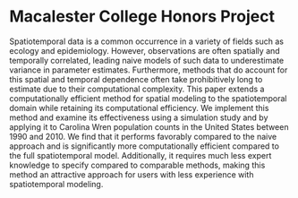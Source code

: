 # Macalester College Honors Project

Spatiotemporal data is a common occurrence in a variety of fields such as ecology and epidemiology. However, observations are often spatially and temporally correlated, leading naive models of such data to underestimate variance in parameter estimates. Furthermore, methods that do account for this spatial and temporal dependence often take prohibitively long to estimate due to their computational complexity. This paper extends a computationally efficient method for spatial modeling to the spatiotemporal domain while retaining its computational efficiency. We implement this method and examine its effectiveness using a simulation study and by applying it to Carolina Wren population counts in the United States between 1990 and 2010. We find that it performs favorably compared to the naive approach and is significantly more computationally efficient compared to the full spatiotemporal model. Additionally, it requires much less expert knowledge to specify compared to comparable methods, making this method an attractive approach for users with less experience with spatiotemporal modeling.
